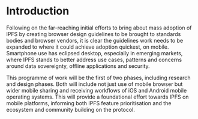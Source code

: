 # Introduction

Following on the far-reaching initial efforts to bring about mass adoption of IPFS by creating browser design guidelines to be brought to standards bodies and browser vendors, it is clear the guidelines work needs to be expanded to where it could achieve adoption quickest, on mobile. Smartphone use has eclipsed desktop, especially in emerging markets, where IPFS stands to better address use cases, patterns and concerns around data sovereignty, offline applications and security.

This programme of work will be the first of two phases, including research and design phases. Both will include not just use of mobile browser but wider mobile sharing and receiving workflows of iOS and Android mobile operating systems. This will provide a foundational effort towards IPFS on mobile platforms, informing both IPFS feature prioritisation and the ecosystem and community building on the protocol.

